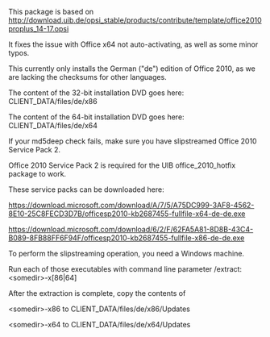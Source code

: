 This package is based on http://download.uib.de/opsi_stable/products/contribute/template/office2010proplus_14-17.opsi

It fixes the issue with Office x64 not auto-activating, as well as some minor typos.

This currently only installs the German ("de") edition of Office 2010, as we are lacking the checksums for other languages.

The content of the 32-bit installation DVD goes here: CLIENT_DATA/files/de/x86

The content of the 64-bit installation DVD goes here: CLIENT_DATA/files/de/x64

If your md5deep check fails, make sure you have slipstreamed Office 2010 Service Pack 2.

Office 2010 Service Pack 2 is required for the UIB office_2010_hotfix package to work.

These service packs can be downloaded here:

https://download.microsoft.com/download/A/7/5/A75DC999-3AF8-4562-8E10-25C8FECD3D7B/officesp2010-kb2687455-fullfile-x64-de-de.exe

https://download.microsoft.com/download/6/2/F/62FA5A81-8D8B-43C4-B089-8FB88FF6F94F/officesp2010-kb2687455-fullfile-x86-de-de.exe

To perform the slipstreaming operation, you need a Windows machine.

Run each of those executables with command line parameter /extract:\<somedir\>-x[86|64]

After the extraction is complete, copy the contents of 

\<somedir\>-x86 to CLIENT_DATA/files/de/x86/Updates 

\<somedir\>-x64 to CLIENT_DATA/files/de/x64/Updates 
